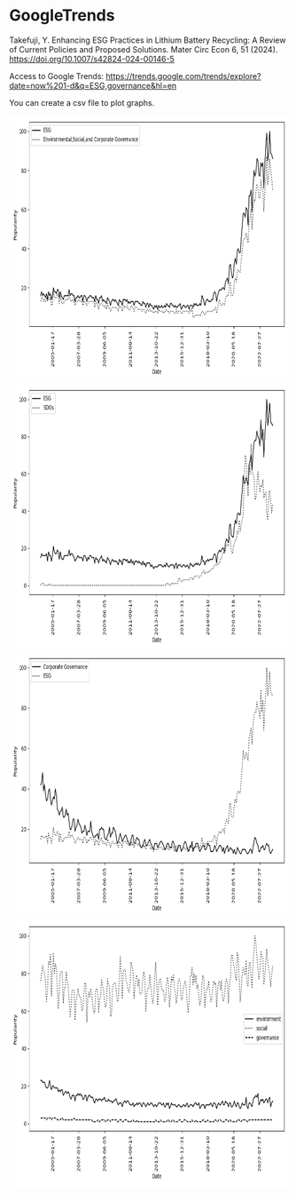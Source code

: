 # GoogleTrends
Takefuji, Y. Enhancing ESG Practices in Lithium Battery Recycling: A Review of Current Policies and Proposed Solutions. Mater Circ Econ 6, 51 (2024). https://doi.org/10.1007/s42824-024-00146-5

Access to Google Trends: https://trends.google.com/trends/explore?date=now%201-d&q=ESG,governance&hl=en

You can create a csv file to plot graphs.

<img src='esgESG.png' width=640 height=480>

<img src='esgsdg.png' width=640 height=480>

<img src='govesg.png' width=640 height=480>

<img src='esg2.png' width=640 height=480>
